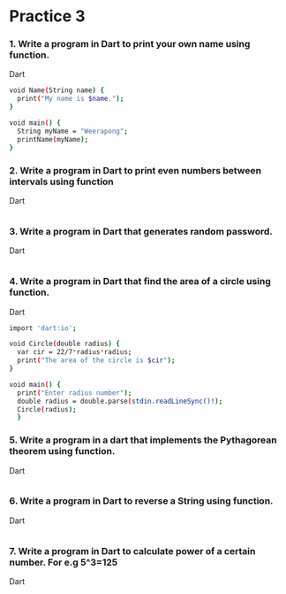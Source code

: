# Practice 3
### 1. Write a program in Dart to print your own name using function.
Dart
```bash
void Name(String name) {
  print("My name is $name.");
}

void main() {
  String myName = "Weerapong";
  printName(myName);
}
````
### 2. Write a program in Dart to print even numbers between intervals using function
Dart
```bash

````
### 3. Write a program in Dart that generates random password.
Dart
```bash

````
### 4. Write a program in Dart that find the area of a circle using function.
Dart
```bash
import 'dart:io';

void Circle(double radius) {
  var cir = 22/7*radius*radius;
  print("The area of the circle is $cir");
}

void main() {
  print("Enter radius number");
  double radius = double.parse(stdin.readLineSync()!);
  Circle(radius);
  }
````
### 5. Write a program in a dart that implements the Pythagorean theorem using function.
Dart
```bash

````
### 6. Write a program in Dart to reverse a String using function.
Dart
```bash

````
### 7. Write a program in Dart to calculate power of a certain number. For e.g 5^3=125
Dart
```bash

````
